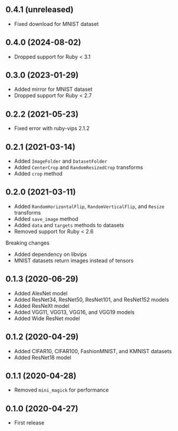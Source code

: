 ## 0.4.1 (unreleased)

- Fixed download for MNIST dataset

## 0.4.0 (2024-08-02)

- Dropped support for Ruby < 3.1

## 0.3.0 (2023-01-29)

- Added mirror for MNIST dataset
- Dropped support for Ruby < 2.7

## 0.2.2 (2021-05-23)

- Fixed error with ruby-vips 2.1.2

## 0.2.1 (2021-03-14)

- Added `ImageFolder` and `DatasetFolder`
- Added `CenterCrop` and `RandomResizedCrop` transforms
- Added `crop` method

## 0.2.0 (2021-03-11)

- Added `RandomHorizontalFlip`, `RandomVerticalFlip`, and `Resize` transforms
- Added `save_image` method
- Added `data` and `targets` methods to datasets
- Removed support for Ruby < 2.6

Breaking changes

- Added dependency on libvips
- MNIST datasets return images instead of tensors

## 0.1.3 (2020-06-29)

- Added AlexNet model
- Added ResNet34, ResNet50, ResNet101, and ResNet152 models
- Added ResNeXt model
- Added VGG11, VGG13, VGG16, and VGG19 models
- Added Wide ResNet model

## 0.1.2 (2020-04-29)

- Added CIFAR10, CIFAR100, FashionMNIST, and KMNIST datasets
- Added ResNet18 model

## 0.1.1 (2020-04-28)

- Removed `mini_magick` for performance

## 0.1.0 (2020-04-27)

- First release
